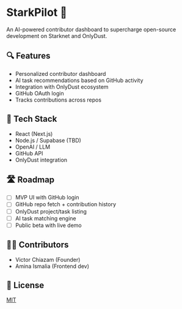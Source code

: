 # StarkPilot 🚀

An AI-powered contributor dashboard to supercharge open-source development on Starknet and OnlyDust.

## 🔍 Features

- Personalized contributor dashboard
- AI task recommendations based on GitHub activity
- Integration with OnlyDust ecosystem
- GitHub OAuth login
- Tracks contributions across repos

## 🧠 Tech Stack

- React (Next.js)
- Node.js / Supabase (TBD)
- OpenAI / LLM
- GitHub API
- OnlyDust integration

## 🛣 Roadmap

- [ ] MVP UI with GitHub login
- [ ] GitHub repo fetch + contribution history
- [ ] OnlyDust project/task listing
- [ ] AI task matching engine
- [ ] Public beta with live demo

## 👨‍💻 Contributors

- Victor Chiazam (Founder)
- Amina Ismalia (Frontend dev)

## 📄 License

[MIT](./LICENSE)
